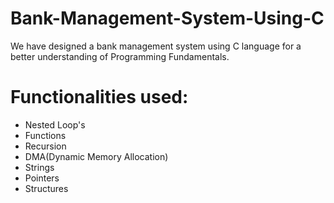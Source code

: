 # Bank-Management-System-Using-C
We have designed a bank management system using C language for a better understanding of Programming Fundamentals.
# Functionalities used:
* Nested Loop's
* Functions
* Recursion
* DMA(Dynamic Memory Allocation)
* Strings
* Pointers
* Structures


